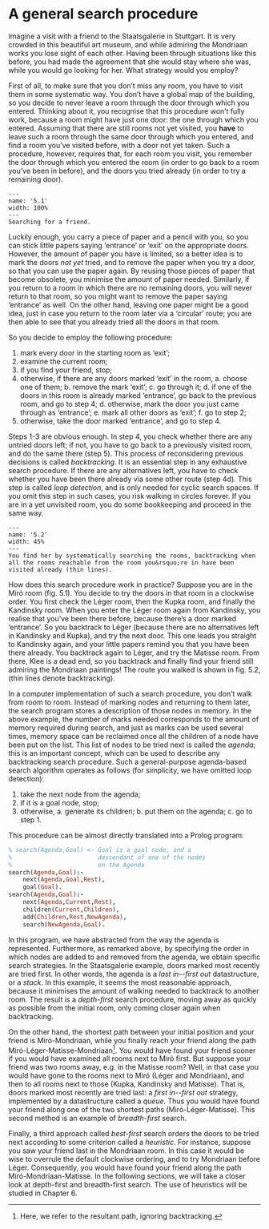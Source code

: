 <!--H3: Section 5.1-->
# A general search procedure #

Imagine a visit with a friend to the Staatsgalerie in Stuttgart. It is very crowded in this beautiful art museum, and while admiring the Mondriaan works you lose sight of each other. Having been through situations like this before, you had made the agreement that she would stay where she was, while you would go looking for her. What strategy would you employ?

  First of all, to make sure that you don&rsquo;t miss any room, you have to visit them in some systematic way. You don&rsquo;t have a global map of the building, so you decide to never leave a room through the door through which you entered. Thinking about it, you recognise that this procedure won&rsquo;t fully work, because a room might have just one door: the one through which you entered. Assuming that there are still rooms not yet visited, you **have** to leave such a room through the same door through which you entered, and find a room you&rsquo;ve visited before, with a door not yet taken. Such a procedure, however, requires that, for each room you visit, you remember the door through which you entered the room (in order to go back to a room you&rsquo;ve been in before), and the doors you tried already (in order to try a remaining door).

```{figure} /src/fig/part_ii/image012.svg
---
name: '5.1'
width: 100%
---
Searching for a friend.
```

Luckily enough, you carry a piece of paper and a pencil with you, so you can stick little papers saying &lsquo;entrance&rsquo; or &lsquo;exit&rsquo; on the appropriate doors. However, the amount of paper you have is limited, so a better idea is to mark the doors *not yet* tried, and to remove the paper when you try a door, so that you can use the paper again. By reusing those pieces of paper that become obsolete, you minimise the amount of paper needed. Similarly, if you return to a room in which there are no remaining doors, you will never return to that room, so you might want to remove the paper saying &lsquo;entrance&rsquo; as well. On the other hand, leaving one paper might be a good idea, just in case you return to the room later via a &lsquo;circular&rsquo; route; you are then able to see that you already tried all the doors in that room.

So you decide to employ the following procedure:

1. mark every door in the starting room as &lsquo;exit&rsquo;;
2. examine the current room;
3. if you find your friend, stop;
4. otherwise, if there are any doors marked &lsquo;exit&rsquo; in the room,
    a. choose one of them;
    b. remove the mark &lsquo;exit&rsquo;;
    c. go through it;
    d. if one of the doors in this room is already marked &lsquo;entrance&rsquo;, go back to the previous room, and go to step 4;
    d. otherwise, mark the door you just came through as &lsquo;entrance&rsquo;;
    e. mark all other doors as &lsquo;exit&rsquo;;
    f. go to step 2;
5. otherwise, take the door marked &lsquo;entrance&rsquo;, and go to step 4.

Steps 1-3 are obvious enough. In step 4, you check whether there are any untried doors left; if not, you have to go back to a previously visited room, and do the same there (step 5). This process of reconsidering previous decisions is called *backtracking*. It is an essential step in any exhaustive search procedure. If there are any alternatives left, you have to check whether you have been there already via some other route (step 4d). This step is called *loop detection*, and is only needed for cyclic search spaces. If you omit this step in such cases, you risk walking in circles forever. If you are in a yet unvisited room, you do some bookkeeping and proceed in the same way.

```{figure} /src/fig/part_ii/image014.svg
---
name: '5.2'
width: 45%
---
You find her by systematically searching the rooms, backtracking when all the rooms reachable from the room you&rsquo;re in have been visited already (thin lines).
```

How does this search procedure work in practice? Suppose you are in the Mir&oacute; room (fig. 5.1). You decide to try the doors in that room in a clockwise order. You first check the L&eacute;ger room, then the Kupka room, and finally the Kandinsky room. When you enter the L&eacute;ger room again from Kandinsky, you realise that you&rsquo;ve been there before, because there&rsquo;s a door marked &lsquo;entrance&rsquo;. So you backtrack to L&eacute;ger (because there are no alternatives left in Kandinsky and Kupka), and try the next door. This one leads you straight to Kandinsky again, and your little papers remind you that you have been there already. You backtrack again to L&eacute;ger, and try the Matisse room. From there, Klee is a dead end, so you backtrack and finally find your friend still admiring the Mondriaan paintings! The route you walked is shown in fig. 5.2, (thin lines denote backtracking).

In a computer implementation of such a search procedure, you don&rsquo;t walk from room to room. Instead of marking nodes and returning to them later, the search program stores a description of those nodes in memory. In the above example, the number of marks needed corresponds to the amount of memory required during search, and just as marks can be used several times, memory space can be reclaimed once all the children of a node have been put on the list. This list of nodes to be tried next is called the *agenda*; this is an important concept, which can be used to describe any backtracking search procedure. Such a general-purpose agenda-based search algorithm operates as follows (for simplicity, we have omitted loop detection):

1. take the next node from the agenda;
2. if it is a goal node, stop;
3. otherwise,
    a. generate its children;
    b. put them on the agenda;
    c. go to step 1.

This procedure can be almost directly translated into a Prolog program:
```Prolog
% search(Agenda,Goal) <- Goal is a goal node, and a
%                        descendant of one of the nodes
%                        on the Agenda
search(Agenda,Goal):-
    next(Agenda,Goal,Rest),
    goal(Goal).
search(Agenda,Goal):-
    next(Agenda,Current,Rest),
    children(Current,Children),
    add(Children,Rest,NewAgenda),
    search(NewAgenda,Goal).
```
In this program, we have abstracted from the way the agenda is represented. Furthermore, as remarked above, by specifying the order in which nodes are added to and removed from the agenda, we obtain specific search strategies. In the Staatsgalerie example, doors marked most recently are tried first. In other words, the agenda is a *last in--first out* datastructure, or a *stack*. In this example, it seems the most reasonable approach, because it minimises the amount of walking needed to backtrack to another room. The result is a *depth-first* search procedure, moving away as quickly as possible from the initial room, only coming closer again when backtracking.

On the other hand, the shortest path between your initial position and your friend is Mir&oacute;-Mondriaan, while you finally reach your friend along the path Mir&oacute;-L&eacute;ger-Matisse-Mondriaan[^15]. You would have found your friend sooner if you would have examined all rooms next to Mir&oacute; first. But suppose your friend was two rooms away, e.g. in the Matisse room? Well, in that case you would have gone to the rooms next to Mir&oacute; (L&eacute;ger and Mondriaan), and then to all rooms next to those (Kupka, Kandinsky and Matisse). That is, doors marked most recently are tried last: a *first in--first out* strategy, implemented by a datastructure called a *queue*. Thus you would have found your friend along one of the two shortest paths (Mir&oacute;-L&eacute;ger-Matisse). This second method is an example of *breadth-first* search.

Finally, a third approach called *best-first* search orders the doors to be tried next according to some criterion called a *heuristic*. For instance, suppose you saw your friend last in the Mondriaan room. In this case it would be wise to overrule the default clockwise ordering, and to try Mondriaan before L&eacute;ger. Consequently, you would have found your friend along the path Mir&oacute;-Mondriaan-Matisse. In the following sections, we will take a closer look at depth-first and breadth-first search. The use of heuristics will be studied in Chapter 6.

[^15]: Here, we refer to the resultant path, ignoring backtracking.
